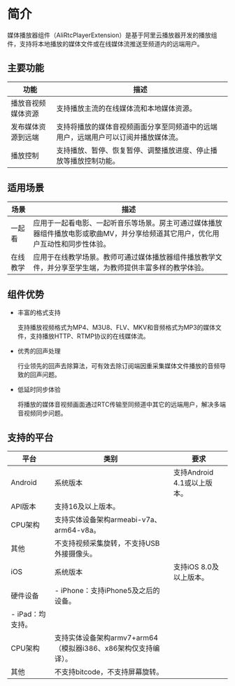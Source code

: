 # 简介

媒体播放器组件（AliRtcPlayerExtension）是基于阿里云播放器开发的播放组件，支持将本地播放的媒体文件或在线媒体流推送至频道内的远端用户。

## 主要功能

|功能|描述|
|--|--|
|播放音视频媒体资源|支持播放主流的在线媒体流和本地媒体资源。|
|发布媒体资源到远端|支持将播放的媒体音视频画面分享至同频道中的远端用户，远端用户可以订阅并播放媒体流。|
|播放控制|支持播放、暂停、恢复暂停、调整播放进度、停止播放等播放控制功能。|

## 适用场景

|场景|描述|
|--|--|
|一起看|应用于一起看电影、一起听音乐等场景。房主可通过媒体播放器组件播放电影或歌曲MV，并分享给频道其它用户，优化用户互动性和同步性体验。|
|在线教学|应用于在线教学场景。教师可通过媒体播放器组件播放教学文件，并分享至学生端，为教师提供丰富多样的教学体验。|

## 组件优势

-   丰富的格式支持

    支持播放视频格式为MP4、M3U8、FLV、MKV和音频格式为MP3的媒体文件，支持播放HTTP、RTMP协议的在线媒体流。

-   优秀的回声处理

    行业领先的回声去除算法，可有效去除订阅端因重采集媒体文件播放的音频导致的回声问题。

-   低延时同步体验

    将播放的媒体音视频画面通过RTC传输至同频道中其它的远端用户，解决多端音视频同步问题。


## 支持的平台

|平台|类别|要求|
|--|--|--|
|Android|系统版本|支持Android 4.1或以上版本。|
|API版本|支持16及以上版本。|
|CPU架构|支持实体设备架构armeabi-v7a、arm64-v8a。|
|其他|不支持视频采集旋转，不支持USB外接摄像头。|
|iOS|系统版本|支持iOS 8.0及以上版本。|
|硬件设备|-   iPhone：支持iPhone5及之后的设备。
-   iPad：均支持。 |
|CPU架构|支持实体设备架构armv7+arm64（模拟器i386、x86架构仅支持编译）。|
|其他|不支持bitcode，不支持屏幕旋转。|

